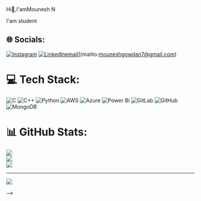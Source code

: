 Hi👋,I'amMounesh N 

I'am student 


## 🌐 Socials:
[![Instagram](https://img.shields.io/badge/Instagram-%23E4405F.svg?logo=Instagram&logoColor=white)](https://instagram.com/_.mouneshgowda._) [![LinkedIn](https://img.shields.io/badge/LinkedIn-%230077B5.svg?logo=linkedin&logoColor=white)](https://www.linkedin.com/in/mounesh-n-523397376/)[email](https://img.shields.io/badge/Email-D14836?logo=gmail&logoColor=white)](mailto:mouneshgowdan7@gmail.com) 

# 💻 Tech Stack:
![C](https://img.shields.io/badge/c-%2300599C.svg?style=flat-square&logo=c&logoColor=white) ![C++](https://img.shields.io/badge/c++-%2300599C.svg?style=flat-square&logo=c%2B%2B&logoColor=white) ![Python](https://img.shields.io/badge/python-3670A0?style=flat-square&logo=python&logoColor=ffdd54) ![AWS](https://img.shields.io/badge/AWS-%23FF9900.svg?style=flat-square&logo=amazon-aws&logoColor=white) ![Azure](https://img.shields.io/badge/azure-%230072C6.svg?style=flat-square&logo=microsoftazure&logoColor=white) ![Power Bi](https://img.shields.io/badge/power_bi-F2C811?style=flat-square&logo=powerbi&logoColor=black) ![GitLab](https://img.shields.io/badge/gitlab-%23181717.svg?style=flat-square&logo=gitlab&logoColor=white) ![GitHub](https://img.shields.io/badge/github-%23121011.svg?style=flat-square&logo=github&logoColor=white) ![MongoDB](https://img.shields.io/badge/MongoDB-%234ea94b.svg?style=flat-square&logo=mongodb&logoColor=white)
# 📊 GitHub Stats:
![](https://github-readme-stats.vercel.app/api?username=Mouneshgowdan&theme=vue-dark&hide_border=false&include_all_commits=true&count_private=true)<br/>
![](https://nirzak-streak-stats.vercel.app/?user=Mouneshgowdan&theme=vue-dark&hide_border=false)<br/>
![](https://github-readme-stats.vercel.app/api/top-langs/?username=Mouneshgowdan&theme=vue-dark&hide_border=false&include_all_commits=true&count_private=true&layout=compact)

---
[![](https://visitcount.itsvg.in/api?id=Mouneshgowdan&icon=0&color=0)](https://visitcount.itsvg.in)

<!-- Proudly created with GPRM ( https://gprm.itsvg.in ) -->
-->

